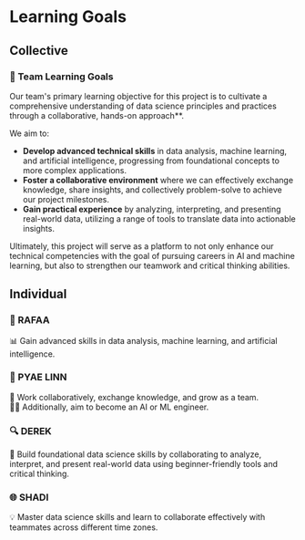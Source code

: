 # Learning Goals

## Collective

### 📘 Team Learning Goals

Our team's primary learning objective for this project is to cultivate a
comprehensive understanding of data science principles and practices through
a collaborative, hands-on approach**.

We aim to:

- **Develop advanced technical skills** in data analysis, machine learning, and
  artificial intelligence, progressing from foundational concepts to more
  complex applications.
- **Foster a collaborative environment** where we can effectively exchange
  knowledge, share insights, and collectively problem-solve to achieve our
  project milestones.
- **Gain practical experience** by analyzing, interpreting, and presenting
  real-world data, utilizing a range of tools to translate data into actionable
  insights.

Ultimately, this project will serve as a platform to not only enhance our
technical competencies with the goal of pursuing careers in AI and machine
learning, but also to strengthen our teamwork and critical thinking abilities.

## Individual

### 🧠 RAFAA

📊 Gain advanced skills in data analysis, machine learning, and artificial  
intelligence.

### 🤝 PYAE LINN  

🌟 Work collaboratively, exchange knowledge, and grow as a team.  
🧑‍💻 Additionally, aim to become an AI or ML engineer.

### 🔍 DEREK  

🚀 Build foundational data science skills by collaborating to analyze,  
interpret, and present real-world data using beginner-friendly tools and  
critical thinking.

### 🌐 SHADI  

💡 Master data science skills and learn to collaborate effectively with  
teammates across different time zones.
